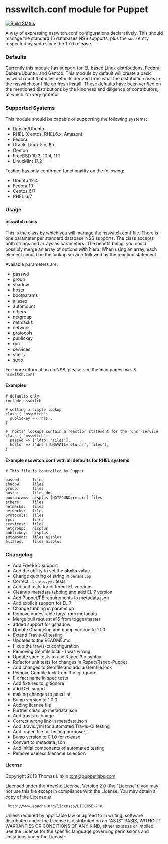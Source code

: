 # nsswitch.conf module for Puppet
[![Build Status](https://travis-ci.org/trlinkin/puppet-nsswitch.svg?branch=master)](https://travis-ci.org/trlinkin/puppet-nsswitch)

A way of expressing nsswitch.conf configurations declaratively. This
should manage the standard 15 databases NSS supports, plus the `sudo` entry
respected by sudo since the 1.7.0 release.

### Defaults

Currently this module has support for EL based Linux distributions,
Fedora, Debian/Ubuntu, and Gentoo. This module by default will create a basic
nsswitch.conf that uses defaults derived from what the distribution uses in
the nsswitch.conf file on fresh install. These defaults have been verified
on the mentioned distributions by the kindness and diligence of
contributors, of which I'm very grateful.

### Supported Systems
This module should be capable of supporting the following systems:
 * Debian/Ubuntu
 * RHEL (Centos, RHEL6.x, Amazon)
 * Fedora
 * Oracle Linux 5.x, 6.x
 * Gentoo
 * FreeBSD 10.3, 10.4, 11.1
 * LinuxMint 17.2

Testing has only confirmed functionality on the following:
  * Ubuntu 12.4
  * Fedora 19
  * Centos 6/7
  * RHEL 6/7

### Usage

#### nsswitch class

This is the class by which you will manage the nsswitch.conf file. There
is one parameter per standard database NSS supports. The class accepts both strings
and arrays as parameters. The benefit being, you could possibly merge an array
of options with hiera. When using an array, each element should be the
lookup service followed by the reaction statement.

Available parameters are:

* passwd
* group
* shadow
* hosts
* bootparams
* aliases
* automount
* ethers
* netgroup
* netmasks
* network
* protocols
* publickey
* rpc
* services
* shells
* sudo


For more information on NSS, please see the man pages. `man 5 nsswitch.conf`

#### Examples

```Puppet
# defaults only
include nsswitch

# setting a simple lookup
class { 'nsswitch':
  publickey => 'nis',
}

# 'hosts' lookups contain a reaction statement for the 'dns' service
class { 'nsswitch':
  passwd => ['ldap','files'],
  hosts  => ['dns [!UNAVAIL=return]','files'],
}
```

#### Example nsswitch.conf with all defaults for RHEL systems

    # This file is controlled by Puppet

    passwd:     files
    shadow:     files
    group:      files
    hosts:      files dns
    bootparams: nisplus [NOTFOUND=return] files
    ethers:     files
    netmasks:   files
    networks:   files
    protocols:  files
    rpc:        files
    services:   files
    netgroup:   nisplus
    publickey:  nisplus
    automount:  files nisplus
    aliases:    files nisplus

### Changelog

* Add FreeBSD support
* Add the ability to set the **shells** value
* Change quoting of string in `params.pp`
* Correct `.travis.yml` tests
* Add unit tests for different EL versions
* Cleanup metadata tabbing and add EL 7 version
* Add Puppet/PE requirements to metadata.json
* Add explicit support for EL 7
* Change tabbing in params.pp
* Remove undesirable tags from metadata
* Merge pull request #15 from togge/master
* added support for gshadow
* Update Changelog and bump version to 1.1.0
* Extend Travis-CI testing
* Updates to the README.md
* Fixup the travis-ci configuration
* Removing Gemfile.lock - I was wrong
* Update spec tests to use Rspec 3.x syntax
* Refactor unit tests for changes in Rspec/Rspec-Puppet
* Add changes to Gemfile and add a Gemfile.lock
* Remove Gemfile.lock from the .gitignore
* Fix fact name in spec tests
* Add fixtures to .gitignore
* add OEL supprt
* making changes to pass lint
* Bump version to 1.0.0
* Adding license file
* Further clean up metadata.json
* Add travis-ci badge
* Correct wrong link in metadata.json
* Add .travis.yml for automated Travis-CI testing
* Add .rspec file for testing purposes
* Bump version to 0.1.0 for release
* Convert to metadata.json
* Add initial components of automated testing
* Remove useless filename selection

#### License
   Copyright 2013 Thomas Linkin <tom@puppetlabs.com>

   Licensed under the Apache License, Version 2.0 (the "License");
   you may not use this file except in compliance with the License.
   You may obtain a copy of the License at

     http://www.apache.org/licenses/LICENSE-2.0

   Unless required by applicable law or agreed to in writing, software
   distributed under the License is distributed on an "AS IS" BASIS,
   WITHOUT WARRANTIES OR CONDITIONS OF ANY KIND, either express or implied.
   See the License for the specific language governing permissions and
   limitations under the License.
